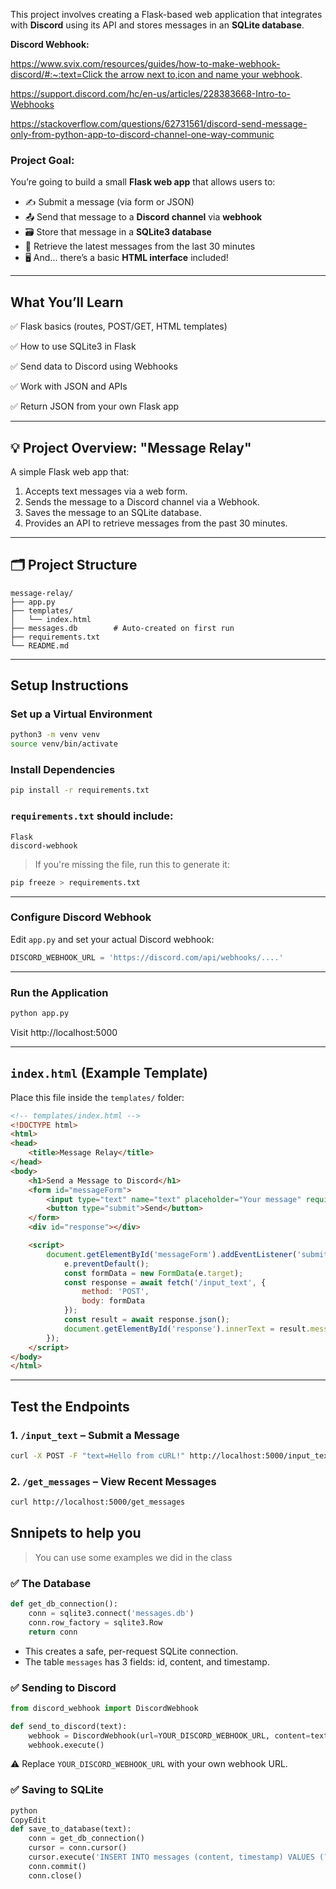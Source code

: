 This project involves creating a Flask-based web application that integrates with **Discord** using its API and stores messages in an **SQLite database**.

**Discord Webhook:** 

[https://www.svix.com/resources/guides/how-to-make-webhook-discord/#:~:text=Click the arrow next to,icon and name your webhook](https://www.svix.com/resources/guides/how-to-make-webhook-discord/#:~:text=Click%20the%20arrow%20next%20to,icon%20and%20name%20your%20webhook).

https://support.discord.com/hc/en-us/articles/228383668-Intro-to-Webhooks

https://stackoverflow.com/questions/62731561/discord-send-message-only-from-python-app-to-discord-channel-one-way-communic

### Project Goal:

You’re going to build a small **Flask web app** that allows users to:

- ✍️ Submit a message (via form or JSON)
- 📤 Send that message to a **Discord channel** via **webhook**
- 🗃️ Store that message in a **SQLite3 database**
- 🔁 Retrieve the latest messages from the last 30 minutes
- 🖥️ And... there’s a basic **HTML interface** included!

---

## What You’ll Learn

✅ Flask basics (routes, POST/GET, HTML templates)

✅ How to use SQLite3 in Flask

✅ Send data to Discord using Webhooks

✅ Work with JSON and APIs

✅ Return JSON from your own Flask app

---

## 💡 Project Overview: **"Message Relay"**

A simple Flask web app that:

1. Accepts text messages via a web form.
2. Sends the message to a Discord channel via a Webhook.
3. Saves the message to an SQLite database.
4. Provides an API to retrieve messages from the past 30 minutes.

---

## 🗂️ Project Structure

```
message-relay/
├── app.py
├── templates/
│   └── index.html
├── messages.db        # Auto-created on first run
├── requirements.txt
└── README.md
```

---

## Setup Instructions

### Set up a Virtual Environment

```bash
python3 -m venv venv
source venv/bin/activate 
```

### Install Dependencies

```bash
pip install -r requirements.txt
```

### `requirements.txt` should include:

```
Flask
discord-webhook
```

> If you're missing the file, run this to generate it:
> 

```bash
pip freeze > requirements.txt
```

---

### Configure Discord Webhook

Edit `app.py` and set your actual Discord webhook:

```python
DISCORD_WEBHOOK_URL = 'https://discord.com/api/webhooks/....'
```

---

### Run the Application

```bash
python app.py
```

Visit http://localhost:5000

---

## `index.html` (Example Template)

Place this file inside the `templates/` folder:

```html
<!-- templates/index.html -->
<!DOCTYPE html>
<html>
<head>
    <title>Message Relay</title>
</head>
<body>
    <h1>Send a Message to Discord</h1>
    <form id="messageForm">
        <input type="text" name="text" placeholder="Your message" required>
        <button type="submit">Send</button>
    </form>
    <div id="response"></div>

    <script>
        document.getElementById('messageForm').addEventListener('submit', async (e) => {
            e.preventDefault();
            const formData = new FormData(e.target);
            const response = await fetch('/input_text', {
                method: 'POST',
                body: formData
            });
            const result = await response.json();
            document.getElementById('response').innerText = result.message;
        });
    </script>
</body>
</html>

```

---

## Test the Endpoints

### 1. `/input_text` – Submit a Message

```bash
curl -X POST -F "text=Hello from cURL!" http://localhost:5000/input_text
```

### 2. `/get_messages` – View Recent Messages

```bash
curl http://localhost:5000/get_messages
```

## **Snnipets to help you**

> You can use some examples we did in the class
> 

### ✅ The Database

```python
def get_db_connection():
    conn = sqlite3.connect('messages.db')
    conn.row_factory = sqlite3.Row
    return conn

```

- This creates a safe, per-request SQLite connection.
- The table `messages` has 3 fields: id, content, and timestamp.

### ✅ Sending to Discord

```python
from discord_webhook import DiscordWebhook

def send_to_discord(text):
    webhook = DiscordWebhook(url=YOUR_DISCORD_WEBHOOK_URL, content=text)
    webhook.execute()

```

⚠️ Replace `YOUR_DISCORD_WEBHOOK_URL` with your own webhook URL.

### ✅ Saving to SQLite

```python
python
CopyEdit
def save_to_database(text):
    conn = get_db_connection()
    cursor = conn.cursor()
    cursor.execute('INSERT INTO messages (content, timestamp) VALUES (?, ?)', (text, datetime.now()))
    conn.commit()
    conn.close()

```